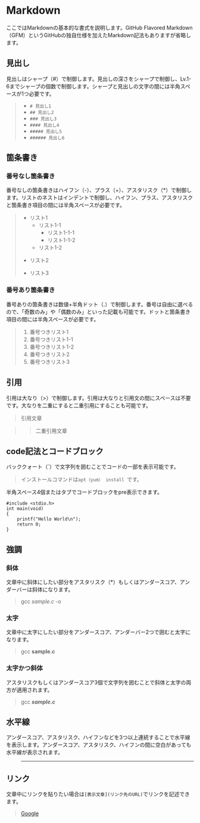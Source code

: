 # Markdown
ここではMarkdownの基本的な書式を説明します。GitHub Flavored Markdown（GFM）というGitHubの独自仕様を加えたMarkdown記法もありますが省略します。

## 見出し
見出しはシャープ（#）で制御します。見出しの深さをシャープで制御し、Lv.1-6までシャープの個数で制御します。シャープと見出しの文字の間には半角スペースが1つ必要です。

> - `# 見出し1`
> - `## 見出し2`
> - `### 見出し3`
> - `#### 見出し4`
> - `##### 見出し5`
> - `###### 見出し6`

## 箇条書き
### 番号なし箇条書き
番号なしの箇条書きはハイフン（-）、プラス（+）、アスタリスク（*）で制御します。リストのネストはインデントで制御し、ハイフン、プラス、アスタリスクと箇条書き項目の間には半角スペースが必要です。

> - リスト1
> 	- リスト1-1
> 		- リスト1-1-1
> 		- リスト1-1-2
> 	- リスト1-2
> * リスト2
> + リスト3

### 番号あり箇条書き
番号ありの箇条書きは数値+半角ドット（.）で制御します。番号は自由に選べるので、「奇数のみ」や「偶数のみ」といった記載も可能です。ドットと箇条書き項目の間には半角スペースが必要です。

> 1. 番号つきリスト1
> 	1. 番号つきリスト1-1
> 	2. 番号つきリスト1-2
> 2. 番号つきリスト2
> 3. 番号つきリスト3

## 引用
引用は大なり（>）で制御します。引用は大なりと引用文の間にスペースは不要です。大なりを二重にすると二重引用にすることも可能です。

> 引用文章

>> 二重引用文章

## code記法とコードブロック
バッククォート（\`）で文字列を囲むことでコードの一部を表示可能です。
> インストールコマンドは`apt（yum） install `です。

半角スペース4個またはタブでコードブロックをpre表示できます。

	#include <stdio.h>
	int main(void)
	{
		printf("Hello World\n");
		return 0;
	}

## 強調
### 斜体
文章中に斜体にしたい部分をアスタリスク（*）もしくはアンダースコア、アンダーバーは斜体になります。
> gcc *sample.c* -o 

### 太字
文章中に太字にしたい部分をアンダースコア、アンダーバー2つで囲むと太字になります。
> gcc __sample.c__ 

### 太字かつ斜体
アスタリスクもしくはアンダースコア3個で文字列を囲むことで斜体と太字の両方が適用されます。
> gcc ***sample.c***

## 水平線
アンダースコア、アスタリスク、ハイフンなどを3つ以上連続することで水平線を表示します。アンダースコア、アスタリスク、ハイフンの間に空白があっても水平線が表示されます。

> ***

## リンク
文章中にリンクを貼りたい場合は`[表示文章](リンク先のURL)`でリンクを記述できます。

> [Google](https://www.google.co.jp/)
